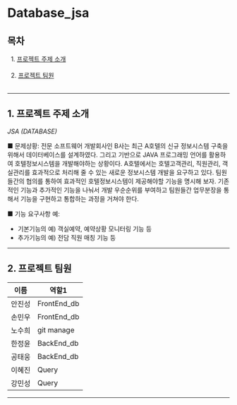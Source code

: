 # Database_jsa
## 목차 

&nbsp;&nbsp;1.  [프로젝트 주제 소개](#about_project)<br>
<br>
&nbsp;&nbsp;2.  [프로젝트 팀원](#project_member)<br>
<br>


---

## <div id ="about_project"> 1. 프로젝트 주제 소개</div>

*JSA (DATABASE)*

■ 문제상황: 전문 소프트웨어 개발회사인 B사는 최근 A호텔의 신규 정보시스템 구축을 위해서 데이터베이스를 설계하였다. 
           그리고 기반으로 JAVA 프로그래밍 언어를 활용하여 호텔정보시스템을 개발해야하는 상황이다. 
           A호텔에서는 호텔고객관리, 직원관리, 객실관리를 효과적으로 처리해 줄 수 있는 새로운 정보시스템 개발을 요구하고 있다. 
           팀원들간의 협의를 통하여 효과적인 호텔정보시스템이 제공해야할 기능을 명시해 보자. 
           기존적인 기능과 추가적인 기능을 나눠서 개발 우순순위를 부여하고 팀원들간 업무분장을 통해서 기능을 구현하고 통합하는 과정을 거쳐야 한다.

■ 기능 요구사항 예:
   - 기본기능의 예) 객실예약, 예약상황 모니터링 기능 등
   - 추가기능의 예) 전담 직원 매칭 기능 등

---

## <div id ="project_member"> 2. 프로젝트 팀원</div>

|   이름 |    역할1   |         
|--------|------------|
| 안진성 | FrontEnd_db    |      
| 손민우 | FrontEnd_db    |        
| 노수희 | git manage    |   
| 한정윤 | BackEnd_db    |   
| 공태웅 | BackEnd_db |   
| 이혜진 | Query |   
| 강민성 | Query |   

---

